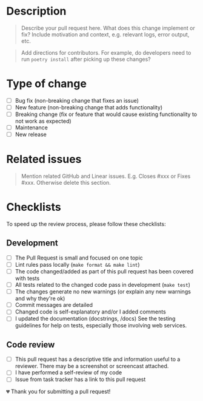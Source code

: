 # Description
> Describe your pull request here. What does this change implement or fix? Include motivation and context, e.g. relevant logs, error output, etc.

> Add directions for contributors. For example, do developers need to run `poetry install` after picking up these changes?

# Type of change
- [ ] Bug fix (non-breaking change that fixes an issue)
- [ ] New feature (non-breaking change that adds functionality)
- [ ] Breaking change (fix or feature that would cause existing functionality to not work as expected)
- [ ] Maintenance
- [ ] New release

# Related issues
> Mention related GitHub and Linear issues. E.g. Closes #xxx or Fixes #xxx. Otherwise delete this section.

# Checklists
To speed up the review process, please follow these checklists:

## Development
- [ ] The Pull Request is small and focused on one topic
- [ ] Lint rules pass locally (`make format && make lint`)
- [ ] The code changed/added as part of this pull request has been covered with tests
- [ ] All tests related to the changed code pass in development (`make test`)
- [ ] The changes generate no new warnings (or explain any new warnings and why they're ok)
- [ ] Commit messages are detailed
- [ ] Changed code is self-explanatory and/or I added comments
- [ ] I updated the documentation (docstrings, /docs)
See the testing guidelines for help on tests, especially those involving web services.

## Code review
- [ ] This pull request has a descriptive title and information useful to a reviewer. There may be a screenshot or screencast attached.
- [ ] I have performed a self-review of my code
- [ ] Issue from task tracker has a link to this pull request

💔 Thank you for submitting a pull request!